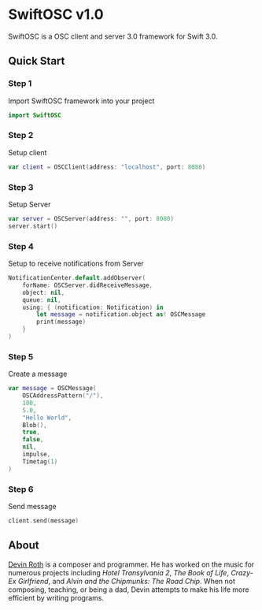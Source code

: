 # SwiftOSC v1.0
SwiftOSC is a OSC client and server 3.0 framework for Swift 3.0. 

## Quick Start

### Step 1
Import SwiftOSC framework into your project
```swift
import SwiftOSC
```
### Step 2
Setup client
```swift
var client = OSCClient(address: "localhost", port: 8080)
```
### Step 3
Setup Server
```swift
var server = OSCServer(address: "", port: 8080)
server.start()
```

### Step 4
Setup to receive notifications from Server
```swift
NotificationCenter.default.addObserver(
    forName: OSCServer.didReceiveMessage, 
    object: nil, 
    queue: nil, 
    using: { (notification: Notification) in
        let message = notification.object as! OSCMessage
        print(message)
    }
)
```
### Step 5
Create a message
```swift
var message = OSCMessage(
    OSCAddressPattern("/"), 
    100, 
    5.0, 
    "Hello World", 
    Blob(), 
    true, 
    false, 
    nil, 
    impulse, 
    Timetag(1)
)
```
### Step 6
Send message
```swift
client.send(message)
```
## About

[Devin Roth](http://devinrothmusic.com) is a composer and programmer. He has worked on the music for numerous projects including *Hotel Transylvania 2*, *The Book of Life*, *Crazy-Ex Girlfriend*, and *Alvin and the Chipmunks: The Road Chip*. When not composing, teaching, or being a dad, Devin attempts to make his life more efficient by writing programs.


